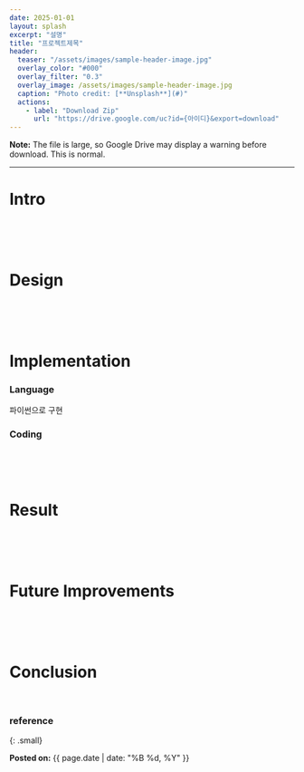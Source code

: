 ```yaml
---
date: 2025-01-01
layout: splash
excerpt: "설명"
title: "프로젝트제목"
header:
  teaser: "/assets/images/sample-header-image.jpg"
  overlay_color: "#000"
  overlay_filter: "0.3"
  overlay_image: /assets/images/sample-header-image.jpg
  caption: "Photo credit: [**Unsplash**](#)"
  actions:
    - label: "Download Zip"
      url: "https://drive.google.com/uc?id={아이디}&export=download" 
---
```

**Note:** The file is large, so Google Drive may display a warning before download. This is normal.

---

# Intro

<br><br><br>

# Design

<br><br><br>

# Implementation

### Language

파이썬으로 구현

### Coding

<br><br><br>

# Result

<br><br><br>

# Future Improvements

<br><br><br>

# Conclusion

<br>

### reference

{: .small}

<b>Posted on:</b> {{ page.date | date: "%B %d, %Y" }}
